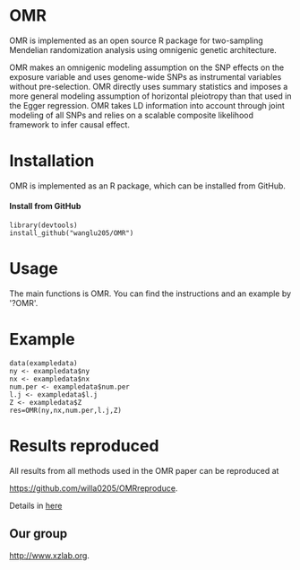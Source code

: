 # OMR
OMR is implemented as an open source R package for two-sampling Mendelian randomization analysis using omnigenic genetic architecture. 

OMR makes an omnigenic modeling assumption on the SNP effects on the exposure variable and uses genome-wide SNPs as instrumental variables without pre-selection. OMR directly uses summary statistics and imposes a more general modeling assumption of horizontal pleiotropy than that used in the Egger regression. OMR takes LD information into account through joint modeling of all SNPs and relies on a scalable composite likelihood framework to infer causal effect. 

# Installation
OMR is implemented as an R package, which can be installed from GitHub.

####  Install from GitHub
```
library(devtools)
install_github("wanglu205/OMR")
```

# Usage
The main functions is OMR. You can find the instructions and an example by '?OMR'.

# Example
```
data(exampledata)
ny <- exampledata$ny
nx <- exampledata$nx
num.per <- exampledata$num.per
l.j <- exampledata$l.j
Z <- exampledata$Z
res=OMR(ny,nx,num.per,l.j,Z)
```

# Results reproduced
All results from all methods used in the OMR paper can be reproduced at 

 <https://github.com/willa0205/OMRreproduce>.

Details in [here](https://github.com/willa0205/OMRreproduce)

## Our group

 <http://www.xzlab.org>.
